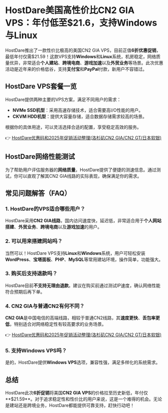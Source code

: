# HostDare美国高性价比CN2 GIA VPS：年付低至$21.6，支持Windows与Linux

HostDare推出了一款性价比极高的美国CN2 GIA VPS，目前正值**6折优惠促销**，最低年付仅需$21.59！这款VPS支持**Windows**和**Linux**系统，机房稳定，网络质量优异，非常适合**个人建站**、**跨境电商**、**游戏加速**以及**外贸业务**等场景。此次优惠活动是近年来的价格低谷，支持**支付宝**和**PayPal**付款，新用户不容错过。

## HostDare VPS套餐一览

HostDare提供两种主要的VPS方案，满足不同用户的需求：

- **NVMe SSD机型**：采用高速存储技术，适合需要高I/O性能的用户。
- **CKVM HDD机型**：提供大容量存储，适合数据存储需求较高的场景。

根据你的具体用途，可以灵活选择合适的配置，享受稳定高效的服务。

👉 [HostDare优惠码和2025年促销活动整理(洛杉矶CN2 GIA/CN2 GT/日本软银)](https://bit.ly/hostdare)

## HostDare网络性能测试

为了帮助用户评估服务器的**网络质量**，HostDare提供了便捷的测速信息。通过测试，你可以直观了解其CN2 GIA线路的实际表现，确保满足你的需求。

## 常见问题解答（FAQ）

### 1. HostDare的VPS适合哪些用户？

HostDare采用**CN2 GIA线路**，国内访问速度快，延迟低，非常适合用于**个人网站搭建**、**外贸业务**、**跨境电商**以及**游戏加速**的用户。

### 2. 可以用来搭建网站吗？

当然可以！HostDare VPS支持**Linux**和**Windows**系统，用户可轻松安装**WordPress**、**宝塔面板**、**PHP**、**MySQL**等常用建站环境，操作简单，功能强大。

### 3. 购买后支持退款吗？

HostDare目前**不支持无理由退款**。建议在购买前通过测试IP速度，确认网络性能符合预期后再下单。

### 4. CN2 GIA与普通CN2有何不同？

**CN2 GIA**是中国电信的高端线路，相较于普通CN2线路，其**速度更快**、**丢包率更低**，特别适合对网络稳定性有较高要求的业务场景。

👉 [HostDare优惠码和2025年促销活动整理(洛杉矶CN2 GIA/CN2 GT/日本软银)](https://bit.ly/hostdare)

### 5. 支持Windows VPS吗？

是的，HostDare提供**Windows VPS**选项，兼容性强，满足多样化的系统需求。

## 总结

HostDare此次**6折促销**将美国**CN2 GIA VPS**的价格拉至历史新低，年付仅**$21.59**。对于追求稳定性和性价比的用户来说，这是一个难得的机会。无论是建站还是跨境业务，HostDare都能提供可靠支持，赶快行动吧！